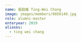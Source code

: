 ```yaml
---
name: 張庭維 Ting-Wei Chang 
image: images/members/0856140.jpg 
role: alumni-master
enteryear: 2019
aliases:
  - ting wei chang
---
```

